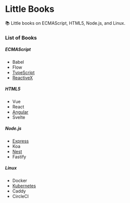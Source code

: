 # Little Books

:books: Little books on ECMAScript, HTML5, Node.js, and Linux.

### List of Books

##### ECMAScript

* Babel
* Flow
* [TypeScript](./ECMAScript/TypeScript/README.md)
* [ReactiveX](./ECMAScript/ReactiveX/README.md)

##### HTML5

* Vue
* React
* [Angular](./HTML5/Angular/README.md)
* Svelte

##### Node.js

* [Express](./Node.js/Express/README.md)
* Koa
* [Nest](./Node.js/Nest/README.md)
* Fastify

##### Linux

* Docker
* [Kubernetes](./Linux/Kubernetes/README.md)
* Caddy
* CircleCI
